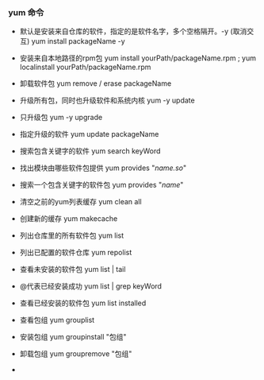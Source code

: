 ### yum 命令

- 默认是安装来自仓库的软件，指定的是软件名字，多个空格隔开。-y (取消交互)
yum install packageName -y

- 安装来自本地路径的rpm包
yum install yourPath/packageName.rpm
; yum localinstall yourPath/packageName.rpm

- 卸载软件包
yum remove / erase packageName

- 升级所有包，同时也升级软件和系统内核
yum -y update

- 只升级包
yum -y upgrade

- 指定升级的软件
yum update packageName

- 搜索包含关键字的软件
yum search keyWord

- 找出模块由哪些软件包提供
yum provides "*name.so*"

- 搜索一个包含关键字的软件包
yum provides "*name*"

- 清空之前的yum列表缓存
yum clean all

- 创建新的缓存
yum makecache

- 列出仓库里的所有软件包
yum list

- 列出已配置的软件仓库
yum repolist

- 查看未安装的软件包
yum list | tail

- @代表已经安装成功
yum list | grep keyWord

- 查看已经安装的软件包
yum list installed

- 查看包组
yum grouplist

- 安装包组
yum groupinstall "包组"

- 卸载包组
yum groupremove "包组"

- 